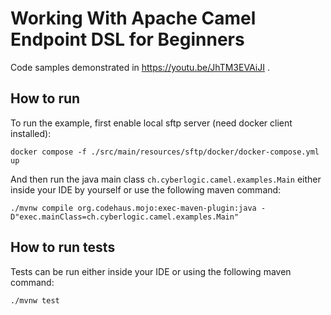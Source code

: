 # Working With Apache Camel Endpoint DSL for Beginners
Code samples demonstrated in https://youtu.be/JhTM3EVAiJI .

## How to run
To run the example, first enable local sftp server (need docker client installed):
```shell script
docker compose -f ./src/main/resources/sftp/docker/docker-compose.yml up
```
And then run the java main class `ch.cyberlogic.camel.examples.Main` either inside your IDE by yourself or use the following maven command:
```shell script
./mvnw compile org.codehaus.mojo:exec-maven-plugin:java -D"exec.mainClass=ch.cyberlogic.camel.examples.Main"
```

## How to run tests
Tests can be run either inside your IDE or using the following maven command:
```shell script
./mvnw test
```
